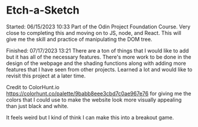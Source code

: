 # Etch-a-Sketch
Started:    06/15/2023 10:33
Part of the Odin Project Foundation Course.
Very close to completing this and moving on to JS, node, and React.
This will give me the skill and practice of manipulating the DOM tree. 


Finished: 07/17/2023 13:21
There are a ton of things that I would like to add but it has all of the necessary features. There's more work to be done in the design of the webpage and the shading functions along with adding more features that I have seen from other projects. 
Learned a lot and would like to revisit this project at a later time. 


Credit to ColorHunt.io
https://colorhunt.co/palette/9babb8eee3cbd7c0ae967e76
for giving me the colors that I could use to make the website look more visually appealing than just black and white. 

It feels weird but I kind of think I can make this into a breakout game.
